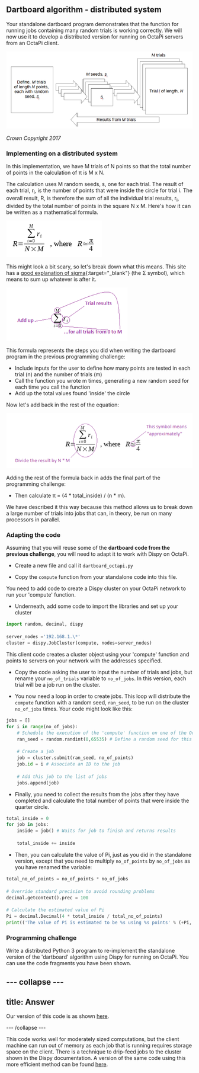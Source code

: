 ## Dartboard algorithm - distributed system

Your standalone dartboard program demonstrates that the function for running jobs containing many random trials is working correctly. We will now use it to develop a distributed version for running on OctaPi servers from an OctaPi client.

  ![Representation of Monte Carlo method comprising M trials of length N, each with a random seed, si](images/m-trials-of-n-points.png)

  _Crown Copyright 2017_

### Implementing on a distributed system

In this implementation, we have M trials of N points so that the total number of points in the calculation of π is M x N.

The calculation uses M random seeds, s, one for each trial. The result of each trial, r<sub>i</sub>, is the number of points that were inside the circle for trial i. The overall result, R, is therefore the sum of all the individual trial results, r<sub>i</sub>, divided by the total number of points in the square N x M. Here's how it can be written as a mathematical formula.

!["dartboard" calculation](images/dartboard-calculation.png)

This might look a bit scary, so let's break down what this means. This site has a [good explanation of sigma](https://www.mathsisfun.com/algebra/sigma-notation.html){:target="_blank"}  (the Σ symbol), which means to sum up whatever is after it.

 ![How the sigma works](images/dartboard-calculation1.png)

 This formula represents the steps you did when writing the dartboard program in the previous programming challenge:
 - Include inputs for the user to define how many points are tested in each trial (n) and the number of trials (m)
 - Call the function you wrote m times, generating a new random seed for each time you call the function
 - Add up the total values found 'inside' the circle

Now let's add back in the rest of the equation:

  ![Final equation](images/dartboard-calculation2.png)

Adding the rest of the formula back in adds the final part of the programming challenge:
 - Then calculate π = (4 * total_inside) / (n * m).

We have described it this way because this method allows us to break down a large number of trials into jobs that can, in theory, be run on many processors in parallel.

### Adapting the code

Assuming that you will reuse some of the **dartboard code from the previous challenge**, you will need to adapt it to work with Dispy on OctaPi.

+ Create a new file and call it `dartboard_octapi.py`

+ Copy the `compute` function from your standalone code into this file.

You need to add code to create a Dispy cluster on your OctaPi network to run your 'compute' function.

+ Underneath, add some code to import the libraries and set up your cluster

```python
import random, decimal, dispy

server_nodes ='192.168.1.\*'
cluster = dispy.JobCluster(compute, nodes=server_nodes)
```

This client code creates a cluster object using your 'compute' function and points to servers on your network with the addresses specified.

+ Copy the code asking the user to input the number of trials and jobs, but rename your `no_of_trials` variable to `no_of_jobs`. In this version, each trial will be a job run on the cluster.

+ You now need a loop in order to create jobs. This loop will distribute the `compute` function with a random seed, `ran_seed`, to be run on the cluster `no_of_jobs` times. Your code might look like this:

```python
jobs = []
for i in range(no_of_jobs):
    # Schedule the execution of the 'compute' function on one of the OctaPi nodes
    ran_seed = random.randint(0,65535) # Define a random seed for this job

    # Create a job
    job = cluster.submit(ran_seed, no_of_points)
    job.id = i # Associate an ID to the job

    # Add this job to the list of jobs
    jobs.append(job)
```

+ Finally, you need to collect the results from the jobs after they have completed and calculate the total number of points that were inside the quarter circle.

```python
total_inside = 0
for job in jobs:
    inside = job() # Waits for job to finish and returns results

    total_inside += inside
```

+ Then, you can calculate the value of Pi, just as you did in the standalone version, except that you need to multiply `no_of_points` by `no_of_jobs` as you have renamed the variable:

```python
total_no_of_points = no_of_points * no_of_jobs

# Override standard precision to avoid rounding problems
decimal.getcontext().prec = 100

# Calculate the estimated value of Pi
Pi = decimal.Decimal(4 * total_inside / total_no_of_points)
print(('The value of Pi is estimated to be %s using %s points' % (+Pi, total_no_of_points) ))

```

### Programming challenge
Write a distributed Python 3 program to re-implement the standalone version of the 'dartboard' algorithm using Dispy for running on OctaPi. You can use the code fragments you have been shown.

--- collapse ---
---
title: Answer
---

Our version of this code is as shown [here](resources/dartboard_octapi.py).

--- /collapse ---

This code works well for moderately sized computations, but the client machine can run out of memory as each job that is running requires storage space on the client. There is a technique to drip-feed jobs to the cluster shown in the Dispy documentation. A version of the same code using this more efficient method can be found [here](resources/compute_pi_efficient.py).
